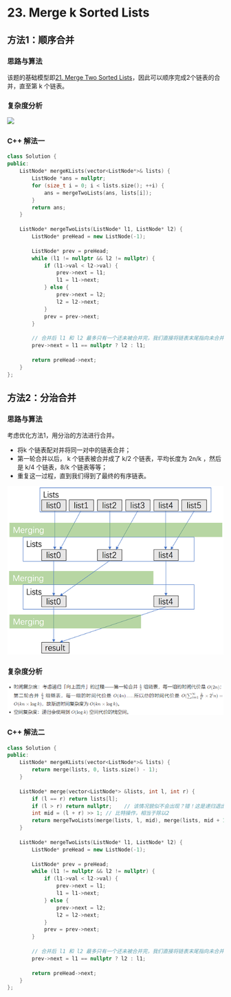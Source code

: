 # 23. Merge k Sorted Lists

## 方法1：顺序合并

### 思路与算法

该题的基础模型即[21. Merge Two Sorted Lists](https://github.com/crossoverpptx/LeetCode/tree/main/21.%20Merge%20Two%20Sorted%20Lists)，因此可以顺序完成2个链表的合并，直至第 k 个链表。

### 复杂度分析

![](01时间复杂度.png)

### C++ 解法一

```c++
class Solution {
public:
    ListNode* mergeKLists(vector<ListNode*>& lists) {
        ListNode *ans = nullptr;
        for (size_t i = 0; i < lists.size(); ++i) {
            ans = mergeTwoLists(ans, lists[i]);
        }
        return ans;
    }

    ListNode* mergeTwoLists(ListNode* l1, ListNode* l2) {
        ListNode* preHead = new ListNode(-1);

        ListNode* prev = preHead;
        while (l1 != nullptr && l2 != nullptr) {
            if (l1->val < l2->val) {
                prev->next = l1;
                l1 = l1->next;
            } else {
                prev->next = l2;
                l2 = l2->next;
            }
            prev = prev->next;
        }

        // 合并后 l1 和 l2 最多只有一个还未被合并完，我们直接将链表末尾指向未合并完的链表即可
        prev->next = l1 == nullptr ? l2 : l1;

        return preHead->next;
    }
};
```

## 方法2：分治合并

### 思路与算法

考虑优化方法1，用分治的方法进行合并。

- 将k 个链表配对并将同一对中的链表合并；
- 第一轮合并以后， k 个链表被合并成了 k/2 个链表，平均长度为 2n/k ，然后是  k/4 个链表，8/k 个链表等等；
- 重复这一过程，直到我们得到了最终的有序链表。

![](02示意图.png)

### 复杂度分析

![](02复杂度分析.png)

### C++ 解法二

```c++
class Solution {
public:
    ListNode* mergeKLists(vector<ListNode*>& lists) {
        return merge(lists, 0, lists.size() - 1);
    }

    ListNode* merge(vector<ListNode*> &lists, int l, int r) {
        if (l == r) return lists[l];
        if (l > r) return nullptr;    // 该情况貌似不会出现？错！这是递归退出条件，只是什么条件下会出现这种情况呢。
        int mid = (l + r) >> 1; // 比特操作，相当于除以2
        return mergeTwoLists(merge(lists, l, mid), merge(lists, mid + 1, r));
    }

    ListNode* mergeTwoLists(ListNode* l1, ListNode* l2) {
        ListNode* preHead = new ListNode(-1);

        ListNode* prev = preHead;
        while (l1 != nullptr && l2 != nullptr) {
            if (l1->val < l2->val) {
                prev->next = l1;
                l1 = l1->next;
            } else {
                prev->next = l2;
                l2 = l2->next;
            }
            prev = prev->next;
        }

        // 合并后 l1 和 l2 最多只有一个还未被合并完，我们直接将链表末尾指向未合并完的链表即可
        prev->next = l1 == nullptr ? l2 : l1;

        return preHead->next;
    }
};

```

